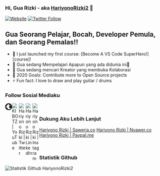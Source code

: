 ### Hi, Gua Rizki - aka [HariyonoRizki2][website] 👋 

[![Website](https://img.shields.io/website?label=kibotz.xyz&style=for-the-badge&url=https%3A%2F%2Fkibotz.xyz)](https://kibotz.xyz)
[![Twitter Follow](https://img.shields.io/twitter/follow/HariyonoRizki?color=1DA1F2&logo=twitter&style=for-the-badge)](https://twitter.com/intent/follow?original_referer=https%3A%2F%2Fgithub.com%2FHariyonoRizki2&screen_name=HariyonoRizki2)

## Gua Seorang Pelajar, Bocah, Developer Pemula, dan Seorang Pemalas!!

- 🔭 I just launched my first course: [Become A VS Code SuperHero!][course]!
- 🌱 Gua sedang Mempelajari Apapun yang ada didunia ini🤣
- 👯 Gua sedang mencari Kreator yang membuka Kolaborasi
- 🥅 2020 Goals: Contribute more to Open Source projects
- ⚡ Fun fact: I love to draw and play guitar / drums

### Follow Sosial Mediaku

[<img align="left" alt="KIBOTZ | Website" width="22px" src="https://raw.githubusercontent.com/iconic/open-iconic/master/svg/globe.svg" />][website]
[<img align="left" alt="KIBOTZ | YouTube" width="22px" src="https://cdn.jsdelivr.net/npm/simple-icons@v3/icons/youtube.svg" />][youtube]
[<img align="left" alt="Hariyono Rizki | Twitter" width="22px" src="https://cdn.jsdelivr.net/npm/simple-icons@v3/icons/twitter.svg" />][twitter]
[<img align="left" alt="Hariyono Rizki | LinkedIn" width="22px" src="https://cdn.jsdelivr.net/npm/simple-icons@v3/icons/linkedin.svg" />][linkedin]
[<img align="left" alt="Hariyono Rizki | Instagram" width="22px" src="https://cdn.jsdelivr.net/npm/simple-icons@v3/icons/instagram.svg" />][instagram]

</br>

### Dukung Aku Lebih Lanjut
<a href="https://saweria.co/HariyonoRizki">Hariyono Rizki | Saweria.co</a> </b>
<a href="https://nyawer.co/HariyonoRizki">Hariyono Rizki | Nyawer.co</a> </b>
<a href="https://paypal.me/sitimowife">Hariyono Rizki | Paypal.me</a>

</br>

### Statistik Github

  <img align="left" alt="Statistik Github HariyonoRizki2" src="https://github-readme-stats.vercel.app/api?username=HariyonoRizki2&show_icons=true&hide_border=true" />




[website]: https://kibotz.xyz
[twitter]: https://twitter.com/HariyonoRizki
[youtube]: https://youtube.com/codeSTACKr
[instagram]: https://instagram.com/HariyonoRizki_
[linkedin]: https://linkedin.com/in/HariyonoRizki
